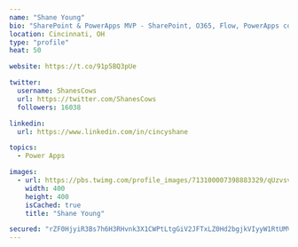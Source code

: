 ```yaml
---
name: "Shane Young"
bio: "SharePoint & PowerApps MVP - SharePoint, O365, Flow, PowerApps consulting? @PowerApps911 | Pure Snark? You found it."
location: Cincinnati, OH
type: "profile"
heat: 50

website: https://t.co/91p5BQ3pUe

twitter:
  username: ShanesCows
  url: https://twitter.com/ShanesCows
  followers: 16038

linkedin:
  url: https://www.linkedin.com/in/cincyshane

topics:
  - Power Apps

images:
  - url: https://pbs.twimg.com/profile_images/713100007398883329/qUzvsvQ3_400x400.jpg
    width: 400
    height: 400
    isCached: true
    title: "Shane Young"

secured: "rZF0HjyiR3Bs7h6H3RHvnk3X1CWPtLtgGiV2JFTxLZ0Hd2bgjkVIyyW1RtUMV1IdYzGH0ryDlStp00T+XRJMx8YIqVCz/fNdSrS4S51xxx/NvQe4jp4nKCd1BeXG4bSHjZes7A1/+48WUwz+5yrPLBkYN7ZGOeLQesjYU+wNujQSBd5S8ff0u8zhplJS3e/0eWB42z+pjBvd0LRXvRB2vPNdiMACoWG+V1xcOeeUYLR7Q2i/ePE5LrXL+rJh+woklMxjienfDF29hAxt3BwIPknhMiMvGlCYaNYKpLxI5YDGgCRxD4crdZH4FkWrWKulcFTWL69sklt8+3bGvXHiFILLy1PBD/x+wlvUea4l8KX+UN/hI4fcGSAEbHq5gFNHt37c2kHq81WcRzX37dOINWFLqK+jw0Cuzk6hhaostdA=;gYYazM8NlDxHOql6zMmYag=="
---
```


